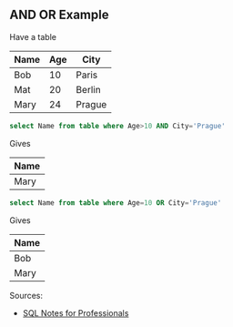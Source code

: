## AND OR Example
Have a table

| Name | Age | City   |
|------|-----|--------|
| Bob  | 10  | Paris  |
| Mat  | 20  | Berlin |
| Mary | 24  | Prague |

```sql
select Name from table where Age>10 AND City='Prague'
```
Gives

| Name |
|------|
| Mary |


```sql
select Name from table where Age=10 OR City='Prague'
```
Gives

| Name |
|------|
| Bob  |
| Mary |

Sources:
* [SQL Notes for Professionals](https://goalkicker.com/SQLBook)